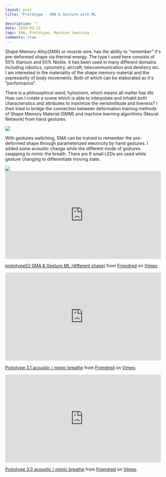 ```yaml
---
layout: post
title: "Prototype - SMA & Gesture with ML
"
description: ""
date: 2018-02-13
tags: SMA, Prototype, Machine learning
comments: true
---
```


Shape Memory Alloy(SMA) or muscle wire, has the ability to “remember” it's pre-deformed shape via thermal energy. The type I used here consists of 50% titanium and 50% Nickle. It has been used in many different domains including robotics, optometry, aircraft, telecommunication and dentistry etc. I am interested in the materiality of the shape memory material and the expressivity of body movements. Both of which can be elaborated as it's “performance”.

There is a philosophical word, hylozoism, which means all matter has life. How can I create a scene which is able to interpolate and inhabit both characteristics and attributes to maximize the verisimilitude and liveness? I then tried to bridge the connection between deformation training methods of Shape Memory Material (SMM) and machine learning algorithms (Neural Network) from hand gestures.

<img src="/friendred_blog/assets/images/sma-w-bouble.jpeg">

With gestures switching, SMA can be trained to remember the pre-deformed shape through parameterized electricity by hand gestures. I added some acoustic change while the different mode of gestures swapping to mimic the breath. There are 6 small LEDs are used while gesture changing to differentiate moving state.

<img src="/friendred_blog/assets/images/sma-w-bouble-lights.jpeg">

<div style="padding:56.25% 0 0 0;position:relative;"><iframe src="https://player.vimeo.com/video/255481369?autoplay=1&title=0&byline=0&portrait=0" style="position:absolute;top:0;left:0;width:100%;height:100%;" frameborder="0" webkitallowfullscreen mozallowfullscreen allowfullscreen></iframe></div><script src="https://player.vimeo.com/api/player.js"></script>
<p><a href="https://vimeo.com/255481369">prototype02 SMA &amp; Gesture ML (different shape)</a> from <a href="https://vimeo.com/user41998022">Friendred</a> on <a href="https://vimeo.com">Vimeo</a>.</p>


<div style="padding:56.25% 0 0 0;position:relative;"><iframe src="https://player.vimeo.com/video/255531841?title=0&byline=0&portrait=0" style="position:absolute;top:0;left:0;width:100%;height:100%;" frameborder="0" webkitallowfullscreen mozallowfullscreen allowfullscreen></iframe></div><script src="https://player.vimeo.com/api/player.js"></script>
<p><a href="https://vimeo.com/255531841">Prototype 3.1 acoustic / mimic breathe</a> from <a href="https://vimeo.com/user41998022">Friendred</a> on <a href="https://vimeo.com">Vimeo</a>.</p>

<div style="padding:56.25% 0 0 0;position:relative;"><iframe src="https://player.vimeo.com/video/255531836?title=0&byline=0&portrait=0" style="position:absolute;top:0;left:0;width:100%;height:100%;" frameborder="0" webkitallowfullscreen mozallowfullscreen allowfullscreen></iframe></div><script src="https://player.vimeo.com/api/player.js"></script>
<p><a href="https://vimeo.com/255531836">Prototype 3.0 acoustic / mimic breathe</a> from <a href="https://vimeo.com/user41998022">Friendred</a> on <a href="https://vimeo.com">Vimeo</a>.</p>
